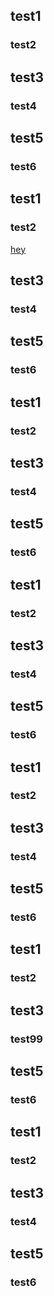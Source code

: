 ## test1
### test2
## test3
### test4
## test5
### test6
## test1
### test2
[hey](https://github.com/pablogonzales2009/markdown-test/blob/master/README.md#test99)
## test3
### test4
## test5
### test6
## test1
### test2
## test3
### test4
## test5
### test6
## test1
### test2
## test3
### test4
## test5
### test6
## test1
### test2
## test3
### test4
## test5
### test6
## test1
### test2
## test3
### test99
## test5
### test6
## test1
### test2
## test3
### test4
## test5
### test6


